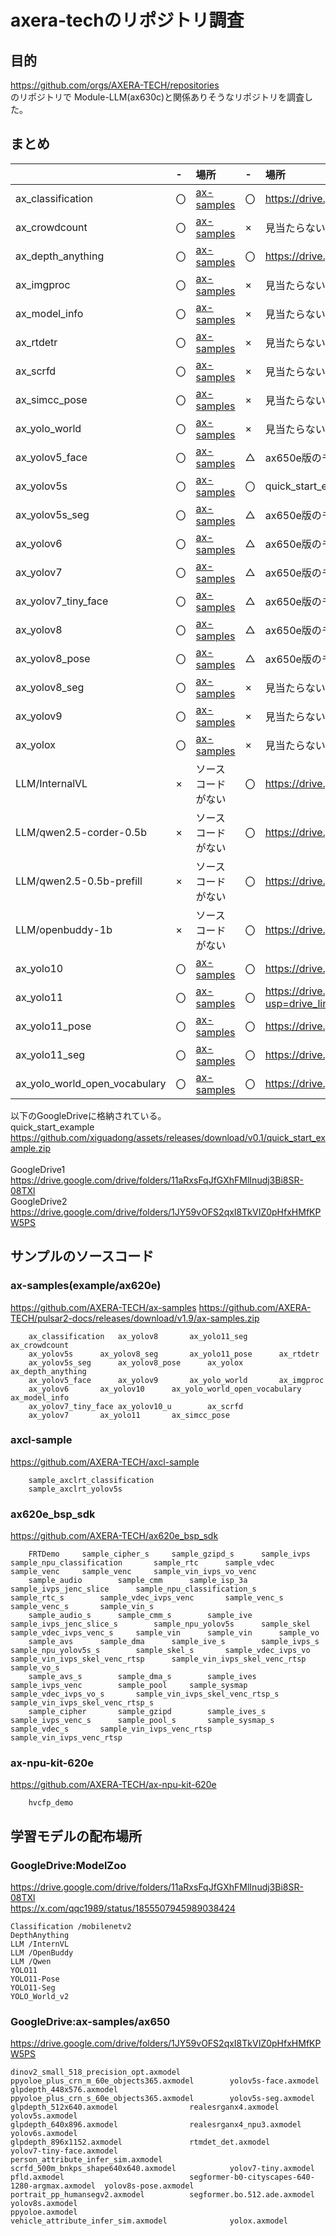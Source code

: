 # axera-techのリポジトリ調査

## 目的

https://github.com/orgs/AXERA-TECH/repositories  
のリポジトリで Module-LLM(ax630c)と関係ありそうなリポジトリを調査した。


## まとめ
| |-|場所|-|場所|
|:----|:----|:----|:----|:----|
| ax_classification|〇|[ax-samples](https://github.com/AXERA-TECH/ax-samples/tree/main/examples/ax620e)|〇|https://drive.google.com/drive/folders/101kKzpUoHzsXft7MqbxWxUeHMxuXzHLf|
| ax_crowdcount|〇|[ax-samples](https://github.com/AXERA-TECH/ax-samples/tree/main/examples/ax620e)|×|見当たらない|
| ax_depth_anything|〇|[ax-samples](https://github.com/AXERA-TECH/ax-samples/tree/main/examples/ax620e)|〇|https://drive.google.com/drive/folders/1cHT7zXHLhg0UuTv4kARbscKb8MJiA-0Z|
| ax_imgproc|〇|[ax-samples](https://github.com/AXERA-TECH/ax-samples/tree/main/examples/ax620e)|×|見当たらない|
| ax_model_info|〇|[ax-samples](https://github.com/AXERA-TECH/ax-samples/tree/main/examples/ax620e)|×|見当たらない|
| ax_rtdetr|〇|[ax-samples](https://github.com/AXERA-TECH/ax-samples/tree/main/examples/ax620e)|×|見当たらない|
| ax_scrfd|〇|[ax-samples](https://github.com/AXERA-TECH/ax-samples/tree/main/examples/ax620e)|×|見当たらない|
| ax_simcc_pose|〇|[ax-samples](https://github.com/AXERA-TECH/ax-samples/tree/main/examples/ax620e)|×|見当たらない|
| ax_yolo_world|〇|[ax-samples](https://github.com/AXERA-TECH/ax-samples/tree/main/examples/ax620e)|×|見当たらない|
| ax_yolov5_face|〇|[ax-samples](https://github.com/AXERA-TECH/ax-samples/tree/main/examples/ax620e)|△|ax650e版のモデルがGoogleDriveにある|
| ax_yolov5s|〇|[ax-samples](https://github.com/AXERA-TECH/ax-samples/tree/main/examples/ax620e)|〇|quick_start_example|
| ax_yolov5s_seg|〇|[ax-samples](https://github.com/AXERA-TECH/ax-samples/tree/main/examples/ax620e)|△|ax650e版のモデルがGoogleDriveにある|
| ax_yolov6|〇|[ax-samples](https://github.com/AXERA-TECH/ax-samples/tree/main/examples/ax620e)|△|ax650e版のモデルがGoogleDriveにある|
| ax_yolov7|〇|[ax-samples](https://github.com/AXERA-TECH/ax-samples/tree/main/examples/ax620e)|△|ax650e版のモデルがGoogleDriveにある|
| ax_yolov7_tiny_face|〇|[ax-samples](https://github.com/AXERA-TECH/ax-samples/tree/main/examples/ax620e)|△|ax650e版のモデルがGoogleDriveにある|
| ax_yolov8|〇|[ax-samples](https://github.com/AXERA-TECH/ax-samples/tree/main/examples/ax620e)|△|ax650e版のモデルがGoogleDriveにある|
| ax_yolov8_pose|〇|[ax-samples](https://github.com/AXERA-TECH/ax-samples/tree/main/examples/ax620e)|△|ax650e版のモデルがGoogleDriveにある|
| ax_yolov8_seg|〇|[ax-samples](https://github.com/AXERA-TECH/ax-samples/tree/main/examples/ax620e)|×|見当たらない|
| ax_yolov9|〇|[ax-samples](https://github.com/AXERA-TECH/ax-samples/tree/main/examples/ax620e)|×|見当たらない|
|ax_yolox|〇|[ax-samples](https://github.com/AXERA-TECH/ax-samples/tree/main/examples/ax620e)|×|見当たらない|
|LLM/InternalVL|×|ソースコードがない|〇|https://drive.google.com/drive/folders/1l5tlsfU43damLJ_eKor8SGtWykqY1jIL|
|LLM/qwen2.5-corder-0.5b|×|ソースコードがない|〇|https://drive.google.com/drive/folders/14gYqz2SvpuWwoHY45M0KGOyRK4Ndo0rK|
|LLM/qwen2.5-0.5b-prefill|×|ソースコードがない|〇|https://drive.google.com/drive/folders/14gYqz2SvpuWwoHY45M0KGOyRK4Ndo0rK|
|LLM/openbuddy-1b|×|ソースコードがない|〇|https://drive.google.com/drive/folders/1pkyj4VyP9URbG5xWrIGNVKJ58QXBZ0Z2|
|ax_yolo10|〇|[ax-samples](https://github.com/AXERA-TECH/ax-samples/tree/main/examples/ax620e)|〇|https://drive.google.com/drive/folders/1ciRJ-WdvlP02J9VXtGrJ2K-mk6pxz8RK|
|ax_yolo11|〇|[ax-samples](https://github.com/AXERA-TECH/ax-samples/tree/main/examples/ax620e)|〇|https://drive.google.com/drive/folders/1ft-WcHucGjOe6tLUUvyEo3DgpCp1SdpN?usp=drive_link|
|ax_yolo11_pose|〇|[ax-samples](https://github.com/AXERA-TECH/ax-samples/tree/main/examples/ax620e)|〇|https://drive.google.com/drive/folders/1xfDNmIF2cKqOyB9Wle9sOJvH3RTCCKEx|
|ax_yolo11_seg|〇|[ax-samples](https://github.com/AXERA-TECH/ax-samples/tree/main/examples/ax620e)|〇|https://drive.google.com/drive/folders/1gyHtMj5ST1_ACVRJAEUAnAV7klya-e9y|
|ax_yolo_world_open_vocabulary|〇|[ax-samples](https://github.com/AXERA-TECH/ax-samples/tree/main/examples/ax620e)|〇|https://drive.google.com/drive/folders/1ftY0PuJGlJh-PaBcLeWgEErkmS4IF7c-|




以下のGoogleDriveに格納されている。<br>	
quick_start_example<br>
https://github.com/xiguadong/assets/releases/download/v0.1/quick_start_example.zip	<br>	
GoogleDrive1<br>
https://drive.google.com/drive/folders/11aRxsFqJfGXhFMlInudj3Bi8SR-08TXl		<br>
GoogleDrive2<br>
https://drive.google.com/drive/folders/1JY59vOFS2qxI8TkVIZ0pHfxHMfKPW5PS		<br>


## サンプルのソースコード

### ax-samples(example/ax620e)
https://github.com/AXERA-TECH/ax-samples
https://github.com/AXERA-TECH/pulsar2-docs/releases/download/v1.9/ax-samples.zip

```
	ax_classification	ax_yolov8		ax_yolo11_seg		ax_crowdcount												
	ax_yolov5s		ax_yolov8_seg		ax_yolo11_pose		ax_rtdetr												
	ax_yolov5s_seg		ax_yolov8_pose		ax_yolox		ax_depth_anything												
	ax_yolov5_face		ax_yolov9		ax_yolo_world		ax_imgproc												
	ax_yolov6		ax_yolov10		ax_yolo_world_open_vocabulary		ax_model_info												
	ax_yolov7_tiny_face	ax_yolov10_u		ax_scrfd														
	ax_yolov7		ax_yolo11		ax_simcc_pose														
```

																
### axcl-sample	
https://github.com/AXERA-TECH/axcl-sample

```
	sample_axclrt_classification																		
	sample_axclrt_yolov5s																		
```
					
### ax620e_bsp_sdk		
https://github.com/AXERA-TECH/ax620e_bsp_sdk

``` 
	FRTDemo		sample_cipher_s		sample_gzipd_s		sample_ivps		sample_npu_classification		sample_rtc		sample_vdec		sample_venc		sample_venc		sample_vin_ivps_vo_venc
	sample_audio		sample_cmm		sample_isp_3a		sample_ivps_jenc_slice		sample_npu_classification_s		sample_rtc_s		sample_vdec_ivps_venc		sample_venc_s		sample_venc_s		sample_vin_s
	sample_audio_s		sample_cmm_s		sample_ive		sample_ivps_jenc_slice_s		sample_npu_yolov5s		sample_skel		sample_vdec_ivps_venc_s		sample_vin		sample_vin		sample_vo
	sample_avs		sample_dma		sample_ive_s		sample_ivps_s		sample_npu_yolov5s_s		sample_skel_s		sample_vdec_ivps_vo		sample_vin_ivps_skel_venc_rtsp		sample_vin_ivps_skel_venc_rtsp		sample_vo_s
	sample_avs_s		sample_dma_s		sample_ives		sample_ivps_venc		sample_pool		sample_sysmap		sample_vdec_ivps_vo_s		sample_vin_ivps_skel_venc_rtsp_s		sample_vin_ivps_skel_venc_rtsp_s		
	sample_cipher		sample_gzipd		sample_ives_s		sample_ivps_venc_s		sample_pool_s		sample_sysmap_s		sample_vdec_s		sample_vin_ivps_venc_rtsp		sample_vin_ivps_venc_rtsp		
```																
### ax-npu-kit-620e		
https://github.com/AXERA-TECH/ax-npu-kit-620e
```
	hvcfp_demo																		
```										
																			
## 学習モデルの配布場所




### GoogleDrive:ModelZoo

https://drive.google.com/drive/folders/11aRxsFqJfGXhFMlInudj3Bi8SR-08TXl  
https://x.com/qqc1989/status/1855507945989038424  

```
Classification /mobilenetv2
DepthAnything  
LLM /InternVL
LLM /OpenBuddy
LLM /Qwen
YOLO11
YOLO11-Pose
YOLO11-Seg 
YOLO_World_v2
```

### GoogleDrive:ax-samples/ax650
https://drive.google.com/drive/folders/1JY59vOFS2qxI8TkVIZ0pHfxHMfKPW5PS  

```
dinov2_small_518_precision_opt.axmodel  ppyoloe_plus_crn_m_60e_objects365.axmodel        yolov5s-face.axmodel
glpdepth_448x576.axmodel                ppyoloe_plus_crn_s_60e_objects365.axmodel        yolov5s-seg.axmodel
glpdepth_512x640.axmodel                realesrganx4.axmodel                             yolov5s.axmodel
glpdepth_640x896.axmodel                realesrganx4_npu3.axmodel                        yolov6s.axmodel
glpdepth_896x1152.axmodel               rtmdet_det.axmodel                               yolov7-tiny-face.axmodel
person_attribute_infer_sim.axmodel      scrfd_500m_bnkps_shape640x640.axmodel            yolov7-tiny.axmodel
pfld.axmodel                            segformer-b0-cityscapes-640-1280-argmax.axmodel  yolov8s-pose.axmodel
portrait_pp_humansegv2.axmodel          segformer.bo.512.ade.axmodel                     yolov8s.axmodel
ppyoloe.axmodel                         vehicle_attribute_infer_sim.axmodel              yolox.axmodel

```


